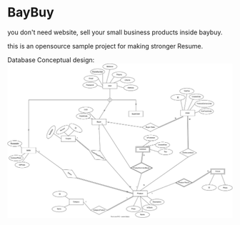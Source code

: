 # BayBuy
you don't need website, sell your small business products inside baybuy.

this is an opensource sample project for making stronger Resume.

Database Conceptual design:
![](database.drawio.svg)
